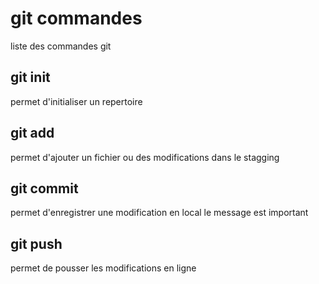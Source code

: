 # git commandes
liste des commandes git

## git init
permet d'initialiser un repertoire 

## git add
permet d'ajouter un fichier ou des modifications dans le stagging

## git commit
permet d'enregistrer une modification en local
le message est important

## git push
permet de pousser les modifications en ligne
